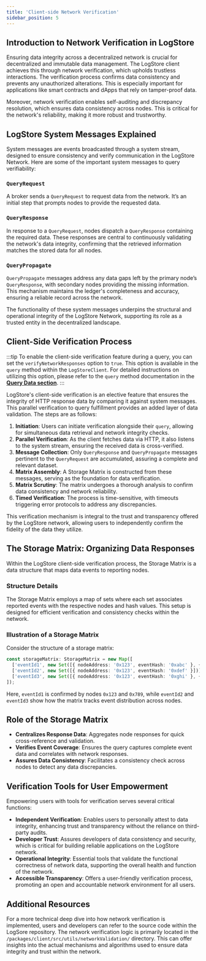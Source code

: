 ```yaml
---
title: 'Client-side Network Verification'
sidebar_position: 5
---
```


## Introduction to Network Verification in LogStore

Ensuring data integrity across a decentralized network is crucial for decentralized and immutable data management. The LogStore client achieves this through network verification, which upholds trustless interactions. The verification process confirms data consistency and prevents any unauthorized alterations. This is especially important for applications like smart contracts and dApps that rely on tamper-proof data.

Moreover, network verification enables self-auditing and discrepancy resolution, which ensures data consistency across nodes. This is critical for the network's reliability, making it more robust and trustworthy.

## LogStore System Messages Explained

System messages are events broadcasted through a system stream, designed to ensure consistency and verify communication in the LogStore Network. Here are some of the important system messages to query verifiability:

### `QueryRequest`

A broker sends a `QueryRequest` to request data from the network. It’s an initial step that prompts nodes to provide the requested data.

### `QueryResponse`

In response to a `QueryRequest`, nodes dispatch a `QueryResponse` containing the required data. These responses are central to continuously validating the network's data integrity, confirming that the retrieved information matches the stored data for all nodes.

### `QueryPropagate`

`QueryPropagate` messages address any data gaps left by the primary node’s `QueryResponse`, with secondary nodes providing the missing information. This mechanism maintains the ledger's completeness and accuracy, ensuring a reliable record across the network.

The functionality of these system messages underpins the structural and operational integrity of the LogStore Network, supporting its role as a trusted entity in the decentralized landscape.

## Client-Side Verification Process

:::tip
To enable the client-side verification feature during a query, you can set the `verifyNetworkResponses` option to `true`. This option is available in the `query` method within the `LogStoreClient`. For detailed instructions on utilizing this option, please refer to the `query` method documentation in the [**Query Data section**](./query-data.md).
:::

LogStore's client-side verification is an elective feature that ensures the integrity of HTTP response data by comparing it against system messages. This parallel verification to query fulfillment provides an added layer of data validation. The steps are as follows:

1. **Initiation**: Users can initiate verification alongside their `query`, allowing for simultaneous data retrieval and network integrity checks.
2. **Parallel Verification**: As the client fetches data via HTTP, it also listens to the system stream, ensuring the received data is cross-verified.
3. **Message Collection**: Only `QueryResponse` and `QueryPropagate` messages pertinent to the `QueryRequest` are accumulated, assuring a complete and relevant dataset.
4. **Matrix Assembly**: A Storage Matrix is constructed from these messages, serving as the foundation for data verification.
5. **Matrix Scrutiny**: The matrix undergoes a thorough analysis to confirm data consistency and network reliability.
6. **Timed Verification**: The process is time-sensitive, with timeouts triggering error protocols to address any discrepancies.

This verification mechanism is integral to the trust and transparency offered by the LogStore network, allowing users to independently confirm the fidelity of the data they utilize.

## The Storage Matrix: Organizing Data Responses

Within the LogStore client-side verification process, the Storage Matrix is a data structure that maps data events to reporting nodes.

### Structure Details

The Storage Matrix employs a map of sets where each set associates reported events with the respective nodes and hash values. This setup is designed for efficient verification and consistency checks within the network.

### Illustration of a Storage Matrix

Consider the structure of a storage matrix:

```ts
const storageMatrix: StorageMatrix = new Map([
  ['eventId1', new Set([{ nodeAddress: '0x123', eventHash: '0xabc' }, { nodeAddress: '0x789', eventHash: '0xabc' }])],
  ['eventId2', new Set([{ nodeAddress: '0x123', eventHash: '0xdef' }])],
  ['eventId3', new Set([{ nodeAddress: '0x123', eventHash: '0xghi' }, { nodeAddress: '0x789', eventHash: '0xghi' }])],
]);
```

Here, `eventId1` is confirmed by nodes `0x123` and `0x789`, while `eventId2` and `eventId3` show how the matrix tracks event distribution across nodes.

## Role of the Storage Matrix

- **Centralizes Response Data**: Aggregates node responses for quick cross-reference and validation.
- **Verifies Event Coverage**: Ensures the query captures complete event data and correlates with network responses.
- **Assures Data Consistency**: Facilitates a consistency check across nodes to detect any data discrepancies.

## Verification Tools for User Empowerment

Empowering users with tools for verification serves several critical functions:

- **Independent Verification**: Enables users to personally attest to data integrity, enhancing trust and transparency without the reliance on third-party audits.
- **Developer Trust**: Assures developers of data consistency and security, which is critical for building reliable applications on the LogStore network.
- **Operational Integrity**: Essential tools that validate the functional correctness of network data, supporting the overall health and function of the network.
- **Accessible Transparency**: Offers a user-friendly verification process, promoting an open and accountable network environment for all users.

## Additional Resources

For a more technical deep dive into how network verification is implemented, users and developers can refer to the source code within the LogSore repository. The network verification logic is primarily located in the `/packages/client/src/utils/networkValidation/` directory. This can offer insights into the actual mechanisms and algorithms used to ensure data integrity and trust within the network.
